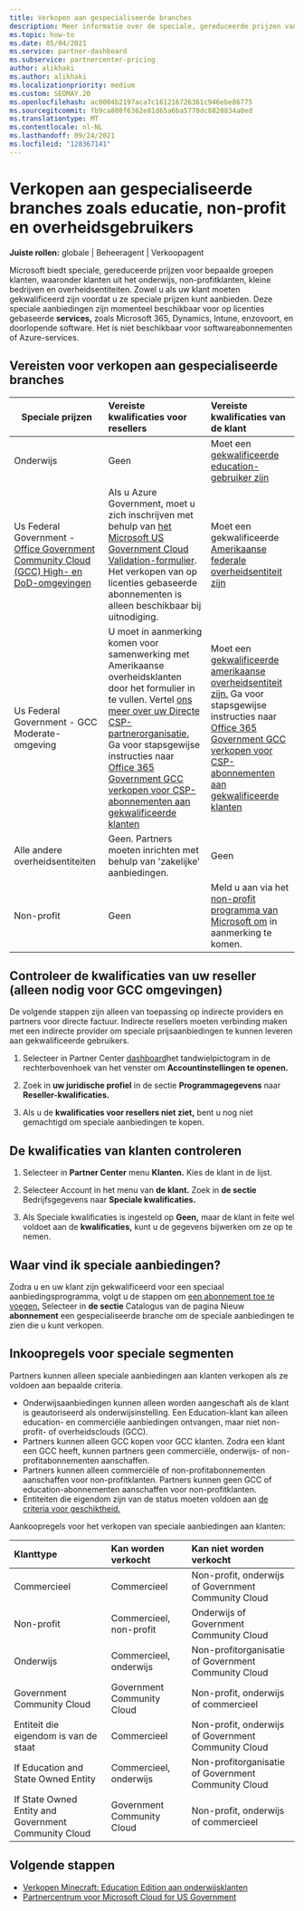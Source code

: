 ```yaml
---
title: Verkopen aan gespecialiseerde branches
description: Meer informatie over de speciale, gereduceerde prijzen van Microsoft voor bepaalde klantgroepen, waaronder klanten uit het onderwijs, non-profitklanten en overheidsgebruikers.
ms.topic: how-to
ms.date: 05/04/2021
ms.service: partner-dashboard
ms.subservice: partnercenter-pricing
author: alikhaki
ms.author: alikhaki
ms.localizationpriority: medium
ms.custom: SEOMAY.20
ms.openlocfilehash: ac0004b2197aca7c161216726361c946ebe86775
ms.sourcegitcommit: fb9ca808f6362e81d65a6ba5770dc8820834a0ed
ms.translationtype: MT
ms.contentlocale: nl-NL
ms.lasthandoff: 09/24/2021
ms.locfileid: "128367141"
---
```

# <a name="sell-to-specialized-industries-like-education-non-profit-and-government-users"></a>Verkopen aan gespecialiseerde branches zoals educatie, non-profit en overheidsgebruikers

**Juiste rollen:** globale | Beheeragent | Verkoopagent

Microsoft biedt speciale, gereduceerde prijzen voor bepaalde groepen klanten, waaronder klanten uit het onderwijs, non-profitklanten, kleine bedrijven en overheidsentiteiten. Zowel u als uw klant moeten gekwalificeerd zijn voordat u ze speciale prijzen kunt aanbieden. Deze speciale aanbiedingen zijn momenteel beschikbaar voor op licenties gebaseerde **services,** zoals Microsoft 365, Dynamics, Intune, enzovoort, en doorlopende software. Het is niet beschikbaar voor softwareabonnementen of Azure-services.

## <a name="requirements-to-sell-to-specialized-industries"></a>Vereisten voor verkopen aan gespecialiseerde branches

|**Speciale prijzen**   |**Vereiste kwalificaties voor resellers**   |**Vereiste kwalificaties van de klant**   |
|----------------------------|:---------------------------------|:------------------------------------------|
|Onderwijs   |Geen   | Moet een [gekwalificeerde education-gebruiker zijn](https://www.microsoftvolumelicensing.com/DocumentSearch.aspx?Mode=3&DocumentTypeId=7)   |
| Us Federal Government - [Office Government Community Cloud (GCC) High- en DoD-omgevingen](/office365/servicedescriptions/office-365-platform-service-description/office-365-us-government/gcc-high-and-dod)    |Als u Azure Government, moet u zich inschrijven met behulp van [het Microsoft US Government Cloud Validation-formulier](https://azuregov.microsoft.com/csp). Het verkopen van op licenties gebaseerde abonnementen is alleen beschikbaar bij uitnodiging.|   Moet een gekwalificeerde [Amerikaanse federale overheidsentiteit zijn](https://azure.microsoft.com/global-infrastructure/government/how-to-buy/) |
| Us Federal Government - GCC Moderate-omgeving | U moet in aanmerking komen voor samenwerking met Amerikaanse overheidsklanten door het formulier in te vullen. Vertel [ons meer over uw Directe CSP-partnerorganisatie.](https://www.microsoft.com/microsoft-365/government/eligibility-validation?ReqType=CSPPartner&rtc=1) Ga voor stapsgewijse instructies naar [Office 365 Government GCC verkopen voor CSP-abonnementen aan gekwalificeerde klanten](./csp-gcc-overview.md) | Moet een [gekwalificeerde amerikaanse overheidsentiteit zijn.](https://www.microsoft.com/microsoft-365/government/eligibility-validation?rtc=1) Ga voor stapsgewijse instructies naar [Office 365 Government GCC verkopen voor CSP-abonnementen aan gekwalificeerde klanten](./csp-gcc-overview.md)  |
| Alle andere overheidsentiteiten | Geen. Partners moeten inrichten met behulp van 'zakelijke' aanbiedingen. | Geen
Non-profit  |Geen|Meld u aan via het [non-profit programma van Microsoft om](https://nonprofit.microsoft.com/#/register) in aanmerking te komen.   |

## <a name="check-your-reseller-qualifications-only-needed-for-gcc-environments"></a>Controleer de kwalificaties van uw reseller (alleen nodig voor GCC omgevingen)

De volgende stappen zijn alleen van toepassing op indirecte providers en partners voor directe factuur. Indirecte resellers moeten verbinding maken met een indirecte provider om speciale prijsaanbiedingen te kunnen leveren aan gekwalificeerde gebruikers.

1. Selecteer in Partner Center [dashboard](https://partner.microsoft.com/dashboard)het tandwielpictogram in de rechterbovenhoek van het venster om **Accountinstellingen te openen.**

2. Zoek in **uw juridische profiel** in de sectie **Programmagegevens** naar **Reseller-kwalificaties.**

3. Als u de **kwalificaties voor resellers niet ziet,** bent u nog niet gemachtigd om speciale aanbiedingen te kopen.

## <a name="check-the-customer-qualifications"></a>De kwalificaties van klanten controleren

1. Selecteer in **Partner Center** menu **Klanten.** Kies de klant in de lijst.

2. Selecteer Account in het menu van **de klant.** Zoek in **de sectie** Bedrijfsgegevens naar **Speciale kwalificaties.**

3. Als Speciale kwalificaties is ingesteld op **Geen,** maar de klant  in feite wel voldoet aan de **kwalificaties,** kunt u de gegevens bijwerken om ze op te nemen.

## <a name="where-to-find-special-offers"></a>Waar vind ik speciale aanbiedingen?

Zodra u en uw klant zijn gekwalificeerd voor een speciaal aanbiedingsprogramma, volgt u de stappen om [een abonnement toe te voegen.](create-a-new-subscription.md) Selecteer in **de sectie** Catalogus van de pagina Nieuw **abonnement** een gespecialiseerde branche om de speciale aanbiedingen te zien die u kunt verkopen.

## <a name="purchase-rules-for-special-segments"></a>Inkoopregels voor speciale segmenten

Partners kunnen alleen speciale aanbiedingen aan klanten verkopen als ze voldoen aan bepaalde criteria.

- Onderwijsaanbiedingen kunnen alleen worden aangeschaft als de klant is geautoriseerd als onderwijsinstelling. Een Education-klant kan alleen education- en commerciële aanbiedingen ontvangen, maar niet non-profit- of overheidsclouds (GCC).
- Partners kunnen alleen GCC kopen voor GCC klanten. Zodra een klant een GCC heeft, kunnen partners geen commerciële, onderwijs- of non-profitabonnementen aanschaffen.
- Partners kunnen alleen commerciële of non-profitabonnementen aanschaffen voor non-profitklanten. Partners kunnen geen GCC of education-abonnementen aanschaffen voor non-profitklanten.
- Entiteiten die eigendom zijn van de status moeten voldoen aan [de criteria voor geschiktheid.](https://www.microsoft.com/legal/compliance/anticorruption/criteria)

Aankoopregels voor het verkopen van speciale aanbiedingen aan klanten:

|**Klanttype**   |**Kan worden verkocht**   |**Kan niet worden verkocht**   |
|:----------------------------|:---------------------------------|:------------------------------------------|
| Commercieel |Commercieel | Non-profit, onderwijs of Government Community Cloud |
| Non-profit |Commercieel, non-profit | Onderwijs of Government Community Cloud |
| Onderwijs |Commercieel, onderwijs | Non-profitorganisatie of Government Community Cloud |
| Government Community Cloud |Government Community Cloud | Non-profit, onderwijs of commercieel |
| Entiteit die eigendom is van de staat  | Commercieel  | Non-profit, onderwijs of Government Community Cloud  |
| If Education and State Owned Entity | Commercieel, onderwijs | Non-profitorganisatie of Government Community Cloud |
| If State Owned Entity and Government Community Cloud | Government Community Cloud | Non-profit, onderwijs of commercieel |

## <a name="next-steps"></a>Volgende stappen

- [Verkopen Minecraft: Education Edition aan onderwijsklanten](minecraft-subscriptions.md)
- [Partnercentrum voor Microsoft Cloud for US Government](partner-center-for-microsoft-us-govt-cloud.md)